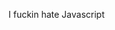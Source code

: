 I fuckin hate Javascript


<!---
UlhaqDaffa/UlhaqDaffa is a ✨ special ✨ repository because its `README.md` (this file) appears on your GitHub profile.
You can click the Preview link to take a look at your changes.
--->
